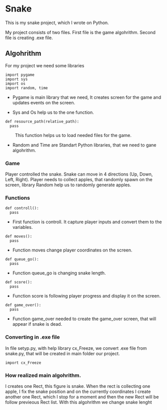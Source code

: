 # Snake

This is my snake project, which I wrote on Python.

My project consists of two files. First file is the game algohrithm. Second file is creating .exe file.

## Algohrithm

For my project we need some libraries
```
import pygame
import sys
import os
import random, time
```

- Pygame is main library that we need, It creates screen for the game and updates events on the screen.

- Sys and Os help us to the one function.
```
def resource_path(relative_path):
  pass
```
  &nbsp; &nbsp; &nbsp; &nbsp; This function helps us to load needed files for the game.

- Random and Time are Standart Python libraries, that we need to gane algohrithm.

### Game

Player controlled the snake. Snake can move in 4 directions (Up, Down, Left, Right). Player needs to collect apples, that randomly spawn on the screen, library Random help us to randomly generate apples.

### Functions

```
def controll():
  pass
```

- First function is controll. It capture player inputs and convert them to the variables.

```
def moves():
  pass
```

- Function moves change player coordinates on the screen.

```
def queue_go():
  pass
```

- Function queue_go is changing snake length.

```
def score():
  pass
```

- Function score is following player progress and display it on the screen.

```
def game_over():
  pass
```

- Function game_over needed to create the game_over screen, that will appear if snake is dead.

### Converting in .exe file

In file setyp.py, with help library cx_Freeze, we convert .exe file from snake.py, that will be created in main folder our project.

```
import cx_Freeze
```

### How realized main algohrithm. 

I creates one Rect, this figure is snake. When the rect is collecting one apple, I fix the snake position and on the currently coordinates I create another one Rect, which I stop for a moment and then the new Rect will be follow previeous Rect list. With this algohrithm we change snake lenght
